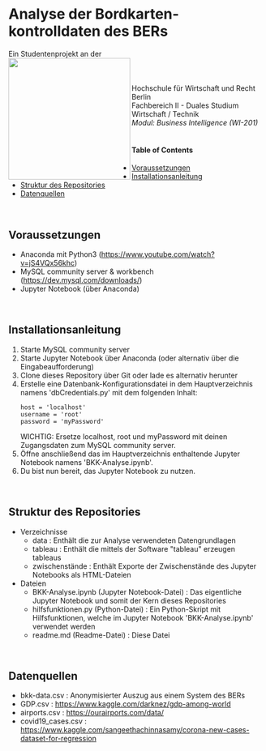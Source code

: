 # Analyse der Bordkarten-kontrolldaten des BERs
Ein Studentenprojekt an der<br>
<img src="https://upload.wikimedia.org/wikipedia/de/thumb/9/90/Hochschule_f%C3%BCr_Wirtschaft_und_Recht_Berlin_logo.svg/500px-Hochschule_f%C3%BCr_Wirtschaft_und_Recht_Berlin_logo.svg.png?20090401201013" width="240" align="left" style="display:block;clear:both;"/>
<br><br><br>
Hochschule für Wirtschaft und Recht Berlin<br>
Fachbereich II - Duales Studium Wirtschaft / Technik<br>
<i>Modul: Business Intelligence (WI-201)</i><br><br>


#### Table of Contents
- [Voraussetzungen](#Voraussetzungen)
- [Installationsanleitung](#Installationsanleitung)
- [Struktur des Repositories](#Struktur-des-Repositories)
- [Datenquellen](#Datenquellen)


<a name="Voraussetzungen" /><br>
## Voraussetzungen
- Anaconda mit Python3 (https://www.youtube.com/watch?v=jS4VQx56khc)
- MySQL community server & workbench (https://dev.mysql.com/downloads/)
- Jupyter Notebook (über Anaconda)

<a name="Installationsanleitung" /><br>
## Installationsanleitung
1. Starte MySQL community server
2. Starte Jupyter Notebook über Anaconda (oder alternativ über die Eingabeaufforderung)
3. Clone dieses Repository über Git oder lade es alternativ herunter
4. Erstelle eine Datenbank-Konfigurationsdatei in dem Hauptverzeichnis namens 'dbCredentials.py' mit dem folgenden Inhalt:
   ```
   host = 'localhost'
   username = 'root'
   password = 'myPassword'
   ```
   WICHTIG: Ersetze localhost, root und myPassword mit deinen Zugangsdaten zum MySQL community server.
5. Öffne anschließend das im Hauptverzeichnis enthaltende Jupyter Notebook namens 'BKK-Analyse.ipynb'.
6. Du bist nun bereit, das Jupyter Notebook zu nutzen.

<a name="Struktur-des-Repositories" /><br>
## Struktur des Repositories
- Verzeichnisse
     - data : Enthält die zur Analyse verwendeten Datengrundlagen
     - tableau : Enthält die mittels der Software "tableau" erzeugen tableaus
     - zwischenstände : Enthält Exporte der Zwischenstände des Jupyter Notebooks als HTML-Dateien
- Dateien
     - BKK-Analyse.ipynb (Jupyter Notebook-Datei) : Das eigentliche Jupyter Notebook und somit der Kern dieses Repositories
     - hilfsfunktionen.py (Python-Datei) : Ein Python-Skript mit Hilfsfunktionen, welche im Jupyter Notebook 'BKK-Analyse.ipynb' verwendet werden
     - readme.md (Readme-Datei) : Diese Datei

<a name="Datenquellen" /><br>
## Datenquellen
- bkk-data.csv : Anonymisierter Auszug aus einem System des BERs
- GDP.csv : https://www.kaggle.com/darknez/gdp-among-world
- airports.csv : https://ourairports.com/data/
- covid19_cases.csv : https://www.kaggle.com/sangeethachinnasamy/corona-new-cases-dataset-for-regression
